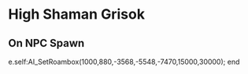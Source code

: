 # High Shaman Grisok
## On NPC Spawn

e.self:AI_SetRoambox(1000,880,-3568,-5548,-7470,15000,30000);
end